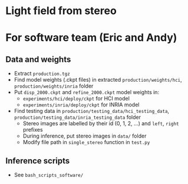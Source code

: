# Light field from stereo

# For software team (Eric and Andy)
## Data and weights
- Extract `production.tgz`
- Find model weights (.ckpt files) in extracted `production/weights/hci`, `production/weights/inria` folder 
- Put `disp_2000.ckpt` and `refine_2000.ckpt` model weights in:
    - `experiments/hci/deploy/ckpt` for HCI model
    - `experiments/inria/deploy/ckpt` for INRIA model
- Find testing data in `production/testing_data/hci_testing_data`, `production/testing_data/inria_testing_data` folder
    - Stereo images are labelled by their id (0, 1, 2, ...) and `left`, `right` prefixes
    - During inference, put stereo images in `data/` folder
    - Modify file path in `single_stereo` function in `test.py`

## Inference scripts
- See `bash_scripts_software/`